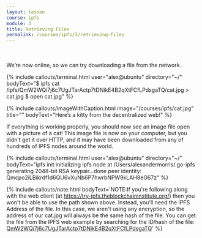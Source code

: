 ```yaml
---
layout: lesson
course: ipfs
module: 3
title: Retrieving Files
permalink: /courses/ipfs/3/retrieving-files
---
```


<br>
<br>
<span class="openingParagraph">
We’re now online, so we can try downloading a file from the network.</span>

{% include callouts/terminal.html 
	user="alex@ubuntu" 
	directory="~/" 
	bodyText="$ ipfs cat /ipfs/QmW2WQi7j6c7UgJTarActp7tDNikE4B2qXtFCfLPdsgaTQ/cat.jpg > cat.jpg
$ open cat.jpg" %}


{% include callouts/imageWithCaption.html
	image="/courses/ipfs/cat.jpg"
	title=""
	bodyText="Here’s a kitty from the decentralized web!"
%}

If everything is working properly, you should now see an image file open with a picture of a cat! This image file is now on your computer, but you didn’t get it over HTTP, and it may have been downloaded from any of hundreds of IPFS nodes around the world.


{% include callouts/terminal.html 
	user="alex@ubuntu" 
	directory="~/" 
	bodyText="ipfs init
initializing ipfs node at /Users/alexandermorris/.go-ipfs
generating 2048-bit RSA keypair...done
peer identity: Qmcpo2iLBikrdf1d6QU6vXuNb6P7hwrbNPW9kLAH8eG67z" %}

{% include callouts/note.html bodyText='NOTE:If you're following along with the web client (at <a href="https://try-ipfs.theblockchaininstitute.org/">https://try-ipfs.theblockchaininstitute.org/</a>) then you won't be able to use the path shown above. Instead, you'll need the IPFS Address of the file. In this case, we aren't using any encryption, so the address of our cat.jpg will always be the same hash of the file. You can get the file from the IPFS web example by searching for the ID/hash of the file: <a href="https://try-ipfs.theblockchaininstitute.org/?q=QmW2WQi7j6c7UgJTarActp7tDNikE4B2qXtFCfLPdsgaTQ">QmW2WQi7j6c7UgJTarActp7tDNikE4B2qXtFCfLPdsgaTQ</a>' %}
